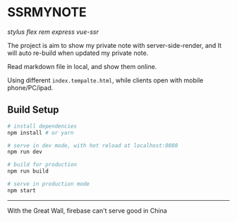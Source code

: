 # SSRMYNOTE

*stylus* *flex* *rem*
*express* *vue-ssr*

The project is aim to show my private note with server-side-render, and It will
auto re-build when updated my private note.

Read markdown file in local, and show them online.

Using different `index.tempalte.html`, while clients open with mobile phone/PC/ipad.

## Build Setup

``` bash
# install dependencies
npm install # or yarn

# serve in dev mode, with hot reload at localhost:8080
npm run dev

# build for production
npm run build

# serve in production mode
npm start
```

***

With the Great Wall, firebase can't serve good in China


